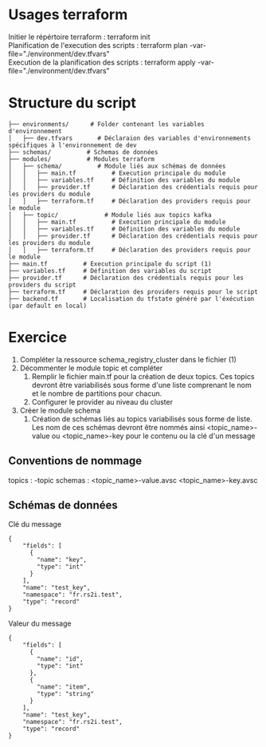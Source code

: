 <!-- BEGIN_TF_DOCS -->
# Usages terraform

Initier le répértoire terraform :           terraform init \
Planification de l'execution des scripts :  terraform plan -var-file="./environment/dev.tfvars" \
Execution de la planification des scripts : terraform apply -var-file="./environment/dev.tfvars"

# Structure du script

```
├── environments/      # Folder contenant les variables d'environnement
│   ├── dev.tfvars       # Déclaraion des variables d'environnements spécifiques à l'environnement de dev
├── schemas/          # Schemas de données
├── modules/          # Modules terraform
│   ├── schema/          # Module liés aux schémas de données
│   │   ├── main.tf          # Execution principale du module
│   │   ├── variables.tf     # Définition des variables du module
│   │   ├── provider.tf      # Déclaration des crédentials requis pour les providers du module
│   │   ├── terraform.tf     # Déclaration des providers requis pour le module
│   ├── topic/             # Module liés aux topics kafka
│   │   ├── main.tf          # Execution principale du module
│   │   ├── variables.tf     # Définition des variables du module
│   │   ├── provider.tf      # Déclaration des crédentials requis pour les providers du module
│   │   ├── terraform.tf     # Déclaration des providers requis pour le module
├── main.tf          # Execution principale du script (1)
├── variables.tf     # Définition des variables du script
├── provider.tf      # Déclaration des crédentials requis pour les providers du script
├── terraform.tf     # Déclaration des providers requis pour le script
├── backend.tf       # Localisation du tfstate généré par l'éxécution (par default en local)
```

# Exercice
1. Compléter la ressource schema_registry_cluster dans le fichier (1)
2. Décommenter le module topic et compléter
	1. Remplir le fichier main.tf pour la création de deux topics. Ces topics devront être variabilisés sous forme d'une liste comprenant le nom et le nombre de partitions pour chacun.
	2. Configurer le provider au niveau du cluster
3. Créer le module schema
	1. Création de schémas liés au topics variabilisés sous forme de liste. Les nom de ces schémas devront être nommés ainsi <topic_name>-value ou <topic_name>-key pour le contenu ou la clé d'un message

## Conventions de nommage
topics  : <username>-topic
schemas : <topic_name>-value.avsc
          <topic_name>-key.avsc

## Schémas de données
Clé du message
```
{
    "fields": [
      {
        "name": "key",
        "type": "int"
      }
    ],
    "name": "test_key",
    "namespace": "fr.rs2i.test",
    "type": "record"
}
```

Valeur du message
```
{
    "fields": [
      {
        "name": "id",
        "type": "int"
      },
      {
        "name": "item",
        "type": "string"
      }
    ],
    "name": "test_key",
    "namespace": "fr.rs2i.test",
    "type": "record"
}
```